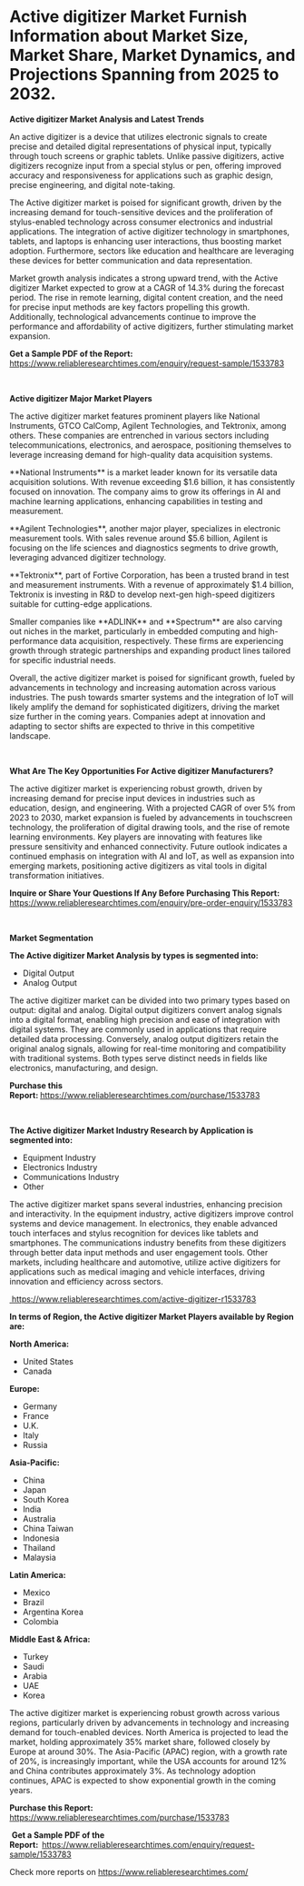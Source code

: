 <p><h1>Active digitizer Market Furnish Information about Market Size, Market Share, Market Dynamics, and Projections Spanning from 2025 to 2032.</h1></p><p><strong>Active digitizer Market Analysis and Latest Trends</strong></p>
<p><p>An active digitizer is a device that utilizes electronic signals to create precise and detailed digital representations of physical input, typically through touch screens or graphic tablets. Unlike passive digitizers, active digitizers recognize input from a special stylus or pen, offering improved accuracy and responsiveness for applications such as graphic design, precise engineering, and digital note-taking.</p><p>The Active digitizer market is poised for significant growth, driven by the increasing demand for touch-sensitive devices and the proliferation of stylus-enabled technology across consumer electronics and industrial applications. The integration of active digitizer technology in smartphones, tablets, and laptops is enhancing user interactions, thus boosting market adoption. Furthermore, sectors like education and healthcare are leveraging these devices for better communication and data representation.</p><p>Market growth analysis indicates a strong upward trend, with the Active digitizer Market expected to grow at a CAGR of 14.3% during the forecast period. The rise in remote learning, digital content creation, and the need for precise input methods are key factors propelling this growth. Additionally, technological advancements continue to improve the performance and affordability of active digitizers, further stimulating market expansion.</p></p>
<p><strong>Get a Sample PDF of the Report:&nbsp;</strong> <a href="https://www.reliableresearchtimes.com/enquiry/request-sample/1533783?utm_campaign=3532&utm_medium=2&utm_source=Github&utm_content=ia&utm_term=08042025&utm_id=active-digitizer">https://www.reliableresearchtimes.com/enquiry/request-sample/1533783</a></p>
<p>&nbsp;</p>
<p><strong>Active digitizer Major Market Players</strong></p>
<p><p>The active digitizer market features prominent players like National Instruments, GTCO CalComp, Agilent Technologies, and Tektronix, among others. These companies are entrenched in various sectors including telecommunications, electronics, and aerospace, positioning themselves to leverage increasing demand for high-quality data acquisition systems.</p><p>**National Instruments** is a market leader known for its versatile data acquisition solutions. With revenue exceeding $1.6 billion, it has consistently focused on innovation. The company aims to grow its offerings in AI and machine learning applications, enhancing capabilities in testing and measurement.</p><p>**Agilent Technologies**, another major player, specializes in electronic measurement tools. With sales revenue around $5.6 billion, Agilent is focusing on the life sciences and diagnostics segments to drive growth, leveraging advanced digitizer technology.</p><p>**Tektronix**, part of Fortive Corporation, has been a trusted brand in test and measurement instruments. With a revenue of approximately $1.4 billion, Tektronix is investing in R&D to develop next-gen high-speed digitizers suitable for cutting-edge applications.</p><p>Smaller companies like **ADLINK** and **Spectrum** are also carving out niches in the market, particularly in embedded computing and high-performance data acquisition, respectively. These firms are experiencing growth through strategic partnerships and expanding product lines tailored for specific industrial needs.</p><p>Overall, the active digitizer market is poised for significant growth, fueled by advancements in technology and increasing automation across various industries. The push towards smarter systems and the integration of IoT will likely amplify the demand for sophisticated digitizers, driving the market size further in the coming years. Companies adept at innovation and adapting to sector shifts are expected to thrive in this competitive landscape.</p></p>
<p>&nbsp;</p>
<p><strong>What Are The Key Opportunities For Active digitizer Manufacturers?</strong></p>
<p><p>The active digitizer market is experiencing robust growth, driven by increasing demand for precise input devices in industries such as education, design, and engineering. With a projected CAGR of over 5% from 2023 to 2030, market expansion is fueled by advancements in touchscreen technology, the proliferation of digital drawing tools, and the rise of remote learning environments. Key players are innovating with features like pressure sensitivity and enhanced connectivity. Future outlook indicates a continued emphasis on integration with AI and IoT, as well as expansion into emerging markets, positioning active digitizers as vital tools in digital transformation initiatives.</p></p>
<p><strong>Inquire or Share Your Questions If Any Before Purchasing This Report:</strong> <a href="https://www.reliableresearchtimes.com/enquiry/pre-order-enquiry/1533783?utm_campaign=3532&utm_medium=2&utm_source=Github&utm_content=ia&utm_term=08042025&utm_id=active-digitizer">https://www.reliableresearchtimes.com/enquiry/pre-order-enquiry/1533783</a></p>
<p>&nbsp;</p>
<p><strong>Market Segmentation</strong></p>
<p><strong>The Active digitizer Market Analysis by types is segmented into:</strong></p>
<p><ul><li>Digital Output</li><li>Analog Output</li></ul></p>
<p><p>The active digitizer market can be divided into two primary types based on output: digital and analog. Digital output digitizers convert analog signals into a digital format, enabling high precision and ease of integration with digital systems. They are commonly used in applications that require detailed data processing. Conversely, analog output digitizers retain the original analog signals, allowing for real-time monitoring and compatibility with traditional systems. Both types serve distinct needs in fields like electronics, manufacturing, and design.</p></p>
<p><strong>Purchase this Report:&nbsp;</strong><a href="https://www.reliableresearchtimes.com/purchase/1533783?utm_campaign=3532&utm_medium=2&utm_source=Github&utm_content=ia&utm_term=08042025&utm_id=active-digitizer">https://www.reliableresearchtimes.com/purchase/1533783</a></p>
<p>&nbsp;</p>
<p><strong>The Active digitizer Market Industry Research by Application is segmented into:</strong></p>
<p><ul><li>Equipment Industry</li><li>Electronics Industry</li><li>Communications Industry</li><li>Other</li></ul></p>
<p><p>The active digitizer market spans several industries, enhancing precision and interactivity. In the equipment industry, active digitizers improve control systems and device management. In electronics, they enable advanced touch interfaces and stylus recognition for devices like tablets and smartphones. The communications industry benefits from these digitizers through better data input methods and user engagement tools. Other markets, including healthcare and automotive, utilize active digitizers for applications such as medical imaging and vehicle interfaces, driving innovation and efficiency across sectors.</p></p>
<p><a href="https://www.reliableresearchtimes.com/active-digitizer-r1533783?utm_campaign=3532&utm_medium=2&utm_source=Github&utm_content=ia&utm_term=08042025&utm_id=active-digitizer">&nbsp;https://www.reliableresearchtimes.com/active-digitizer-r1533783</a></p>
<p><strong>In terms of Region, the Active digitizer Market Players available by Region are:</strong></p>
<p>
    <p> <strong> North America: </strong>
        <ul>
            <li>United States</li>
            <li>Canada</li>
        </ul>
        </p> 
    <p> <strong> Europe: </strong>
        <ul>
            <li>Germany</li>
            <li>France</li>
            <li>U.K.</li>
            <li>Italy</li>
            <li>Russia</li>
        </ul>
        </p> 
    <p> <strong> Asia-Pacific: </strong>
        <ul>
            <li>China</li>
            <li>Japan</li>
            <li>South Korea</li>
            <li>India</li>
            <li>Australia</li>
            <li>China Taiwan</li>
            <li>Indonesia</li>
            <li>Thailand</li>
            <li>Malaysia</li>
        </ul>
        </p> 
    <p> <strong> Latin America: </strong>
        <ul>
            <li>Mexico</li>
            <li>Brazil</li>
            <li>Argentina Korea</li>
            <li>Colombia</li>
        </ul>
        </p> 
    <p> <strong> Middle East & Africa: </strong>
        <ul>
            <li>Turkey</li>
            <li>Saudi</li>
            <li>Arabia</li>
            <li>UAE</li>
            <li>Korea</li>
        </ul>
    </p>
    </p>
<p><p>The active digitizer market is experiencing robust growth across various regions, particularly driven by advancements in technology and increasing demand for touch-enabled devices. North America is projected to lead the market, holding approximately 35% market share, followed closely by Europe at around 30%. The Asia-Pacific (APAC) region, with a growth rate of 20%, is increasingly important, while the USA accounts for around 12% and China contributes approximately 3%. As technology adoption continues, APAC is expected to show exponential growth in the coming years.</p></p>
<p><strong>Purchase this Report: </strong><a href="https://www.reliableresearchtimes.com/purchase/1533783?utm_campaign=3532&utm_medium=2&utm_source=Github&utm_content=ia&utm_term=08042025&utm_id=active-digitizer">https://www.reliableresearchtimes.com/purchase/1533783</a></p>
<p>&nbsp;<strong>Get a Sample PDF of the Report:&nbsp;&nbsp;</strong><a href="https://www.reliableresearchtimes.com/enquiry/request-sample/1533783?utm_campaign=3532&utm_medium=2&utm_source=Github&utm_content=ia&utm_term=08042025&utm_id=active-digitizer">https://www.reliableresearchtimes.com/enquiry/request-sample/1533783</a></p>
<p><strong></strong></p>
<p>Check more reports on <a href="https://www.reliableresearchtimes.com/?utm_campaign=3532&utm_medium=2&utm_source=Github&utm_content=ia&utm_term=08042025&utm_id=active-digitizer">https://www.reliableresearchtimes.com/</a></p>